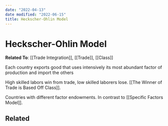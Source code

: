 ```yaml
---
date: "2022-04-13"
date modified: "2022-06-15"
title: Heckscher-Ohlin Model
---
```


# Heckscher-Ohlin Model
**Related To**: [[Trade Integration]], [[Trade]], [[Class]]

Each country exports good that uses intensively its most abundant factor of production and import the others

High skilled labors win from trade, low skilled laborers lose. [[The Winner of Trade is Based Off Class]].

Countries with different factor endowments. In contrast to [[Specific Factors Model]].

## Related

